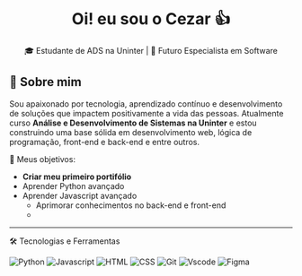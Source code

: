 <h1 align="center">Oi! eu sou o Cezar 👍</h1>

<p align="center">
  🎓 Estudante de ADS na Uninter | 🚀 Futuro Especialista em Software
</p>

## 🧠 Sobre mim

Sou apaixonado por tecnologia, aprendizado contínuo e desenvolvimento de soluções que impactem positivamente a vida das pessoas. Atualmente curso **Análise e Desenvolvimento de Sistemas na Uninter** e estou construindo uma base sólida em desenvolvimento web, lógica de programação, front-end e back-end e entre outros.

🎯 Meus objetivos:

- **Criar meu primeiro portifólio**
- Aprender Python avançado
- Aprender Javascript avançado
  - Aprimorar conhecimentos no back-end e front-end
  - 

---

🛠️ Tecnologias e Ferramentas
<p align="left"> 
  <img src="https://img.shields.io/badge/Python-3776AB?style=for-the-badge&logo=python&logoColor=white" alt="Python" /> 
  <img src="https://img.shields.io/badge/JavaScript-F7DF1E?style=for-the-badge&logo=javascript&logoColor=black" alt="Javascript" />  
  <img src="https://img.shields.io/badge/HTML5-E34F26?style=for-the-badge&logo=html5&logoColor=white" alt="HTML" /> 
  <img src="https://img.shields.io/badge/CSS3-1572B6?style=for-the-badge&logo=css3&logoColor=whitee" alt="CSS" /> 
  <img src="https://img.shields.io/badge/Git-F05032?style=for-the-badge&logo=git&logoColor=white" alt="Git" />
  <img src="https://img.shields.io/badge/VS%20Code-007ACC?style=for-the-badge&logo=visual-studio-code&logoColor=white" alt="Vscode" />
  <img src="https://img.shields.io/badge/Figma-000000?style=for-the-badge&logo=figma&logoColor=white" alt="Figma" />
</p>
